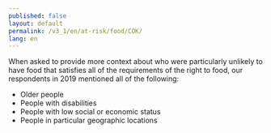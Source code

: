```yaml
---
published: false
layout: default
permalink: /v3_1/en/at-risk/food/COK/
lang: en
---
```

When asked to provide more context about who were particularly unlikely to have food that satisfies all of the requirements of the right to food, our respondents in 2019 mentioned all of the following:
-	Older people
-	People with disabilities
-	People with low social or economic status
-	People in particular geographic locations

